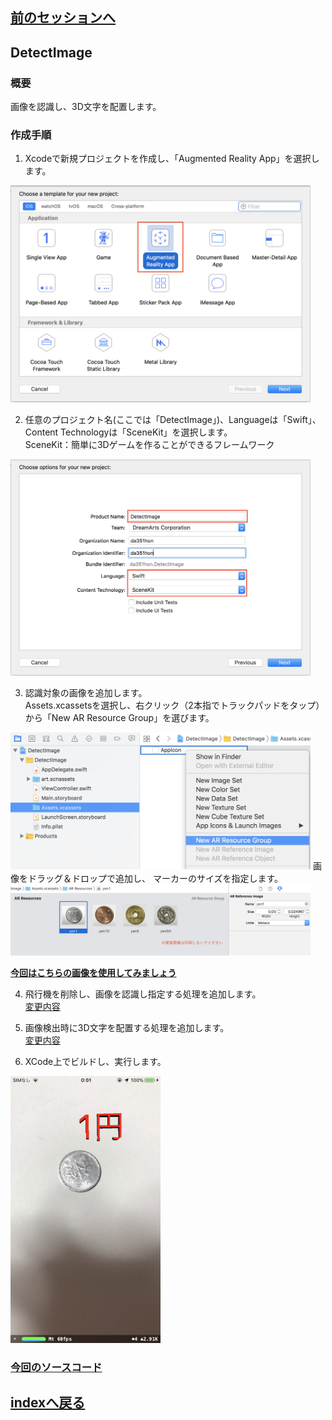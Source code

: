 ## [前のセッションへ](../DetectHPlane)


## DetectImage
### 概要
画像を認識し、3D文字を配置します。
### 作成手順  

1. Xcodeで新規プロジェクトを作成し、「Augmented Reality App」を選択します。  
<img src="images/detect_image_select_ar.png" width="480"/>   

2. 任意のプロジェクト名(ここでは「DetectImage」)、Languageは「Swift」、Content Technologyは「SceneKit」を選択します。  
SceneKit：簡単に3Dゲームを作ることができるフレームワーク  
<img src="images/detect_image_select_swift_scene_kit.png" width="480"/>  

3. 認識対象の画像を追加します。  
Assets.xcassetsを選択し、右クリック（2本指でトラックパッドをタップ）から「New AR Resource Group」を選びます。
<img src="images/detect_image_add_resource_group.png" width="480"/>   
画像をドラッグ＆ドロップで追加し、 マーカーのサイズを指定します。 
<img src="images/detect_image_add_images.png" width="480"/>   

**[今回はこちらの画像を使用してみましょう](https://user-images.githubusercontent.com/23329399/52778914-7058d200-308a-11e9-8947-64876a70f037.png)**

4. 飛行機を削除し、画像を認識し指定する処理を追加します。  
[変更内容](https://github.com/KantaiMishima/ARKit/commit/518822df211222c2846de0c66a99ced85e8a8124)

5. 画像検出時に3D文字を配置する処理を追加します。  
[変更内容](https://github.com/KantaiMishima/ARKit/commit/565363260d6a12616808afe659c2a243bffe3a3e)

6. XCode上でビルドし、実行します。  
<img src="images/detect_image_run.jpeg" width="240"/>   

### [今回のソースコード](https://raw.githubusercontent.com/KantaiMishima/ARKit/master/DetectImage/DetectImage/ViewController.swift)

## [indexへ戻る](../../../)

